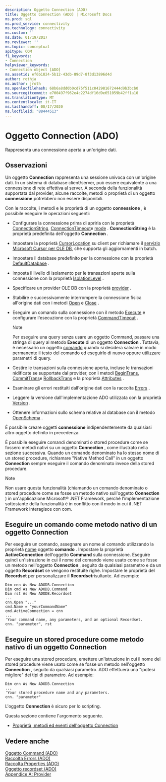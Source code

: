 ```yaml
---
description: Oggetto Connection (ADO)
title: Oggetto Connection (ADO) | Microsoft Docs
ms.prod: sql
ms.prod_service: connectivity
ms.technology: connectivity
ms.custom: ''
ms.date: 01/19/2017
ms.reviewer: ''
ms.topic: conceptual
apitype: COM
f1_keywords:
- Connection
helpviewer_keywords:
- Connection object [ADO]
ms.assetid: ef6b1824-5b12-43db-89d7-8f3d13896d4d
author: rothja
ms.author: jroth
ms.openlocfilehash: 68b6a8dd0b0cd75f511c042981672444d9b3bcb0
ms.sourcegitcommit: e700497f962e4c2274df16d9e651059b42ff1a10
ms.translationtype: MT
ms.contentlocale: it-IT
ms.lasthandoff: 08/17/2020
ms.locfileid: "88444513"
---
```

# <a name="connection-object-ado"></a>Oggetto Connection (ADO)
Rappresenta una connessione aperta a un'origine dati.  
  
## <a name="remarks"></a>Osservazioni  
 Un oggetto **Connection** rappresenta una sessione univoca con un'origine dati. In un sistema di database client/server, può essere equivalente a una connessione di rete effettiva al server. A seconda della funzionalità supportata dal provider, alcune raccolte, metodi o proprietà di un oggetto **connessione** potrebbero non essere disponibili.  
  
 Con le raccolte, i metodi e le proprietà di un oggetto **connessione** , è possibile eseguire le operazioni seguenti:  
  
-   Configurare la connessione prima di aprirla con le proprietà [ConnectionString](../../../ado/reference/ado-api/connectionstring-property-ado.md), [ConnectionTimeout](../../../ado/reference/ado-api/connectiontimeout-property-ado.md)e [mode](../../../ado/reference/ado-api/mode-property-ado.md) . **ConnectionString** è la proprietà predefinita dell'oggetto **Connection** .  
  
-   Impostare la proprietà [CursorLocation](../../../ado/reference/ado-api/cursorlocation-property-ado.md) su client per richiamare il [servizio Microsoft Cursor per OLE DB](../../../ado/guide/appendixes/microsoft-cursor-service-for-ole-db-ado-service-component.md), che supporta gli aggiornamenti in batch.  
  
-   Impostare il database predefinito per la connessione con la proprietà [DefaultDatabase](../../../ado/reference/ado-api/defaultdatabase-property.md) .  
  
-   Imposta il livello di isolamento per le transazioni aperte sulla connessione con la proprietà [IsolationLevel](../../../ado/reference/ado-api/isolationlevel-property.md) .  
  
-   Specificare un provider OLE DB con la proprietà [provider](../../../ado/reference/ado-api/provider-property-ado.md) .  
  
-   Stabilire e successivamente interrompere la connessione fisica all'origine dati con i metodi [Open](../../../ado/reference/ado-api/open-method-ado-connection.md) e [Close](../../../ado/reference/ado-api/close-method-ado.md) .  
  
-   Eseguire un comando sulla connessione con il metodo [Execute](../../../ado/reference/ado-api/execute-method-ado-connection.md) e configurare l'esecuzione con la proprietà [CommandTimeout](../../../ado/reference/ado-api/commandtimeout-property-ado.md) .  
  
    > [!NOTE]
    >  Per eseguire una query senza usare un oggetto Command, passare una stringa di query al metodo **Execute** di un oggetto **Connection** . Tuttavia, è necessario un oggetto [comando](../../../ado/reference/ado-api/command-object-ado.md) quando si desidera salvare in modo permanente il testo del comando ed eseguirlo di nuovo oppure utilizzare parametri di query.  
  
-   Gestire le transazioni sulla connessione aperta, incluse le transazioni nidificate se supportate dal provider, con i metodi [BeginTrans](../../../ado/reference/ado-api/begintrans-committrans-and-rollbacktrans-methods-ado.md), [CommitTrans](../../../ado/reference/ado-api/begintrans-committrans-and-rollbacktrans-methods-ado.md)e [RollbackTrans](../../../ado/reference/ado-api/begintrans-committrans-and-rollbacktrans-methods-ado.md) e la proprietà [Attributes](../../../ado/reference/ado-api/attributes-property-ado.md) .  
  
-   Esaminare gli errori restituiti dall'origine dati con la raccolta [Errors](../../../ado/reference/ado-api/errors-collection-ado.md) .  
  
-   Leggere la versione dall'implementazione ADO utilizzata con la proprietà [Version](../../../ado/reference/ado-api/version-property-ado.md) .  
  
-   Ottenere informazioni sullo schema relative al database con il metodo [OpenSchema](../../../ado/reference/ado-api/openschema-method.md) .  
  
 È possibile creare oggetti **connessione** indipendentemente da qualsiasi altro oggetto definito in precedenza.  
  
 È possibile eseguire comandi denominati o stored procedure come se fossero metodi nativi su un oggetto **Connection** , come illustrato nella sezione successiva. Quando un comando denominato ha lo stesso nome di un stored procedure, richiamare "Native Method Call" in un oggetto **Connection** sempre eseguire il comando denominato invece della stored procedure.  
  
> [!NOTE]
>  Non usare questa funzionalità (chiamando un comando denominato o stored procedure come se fosse un metodo nativo sull'oggetto **Connection** ) in un'applicazione Microsoft® .NET Framework, perché l'implementazione sottostante della funzionalità è in conflitto con il modo in cui il .NET Framework interagisce con com.  
  
## <a name="execute-a-command-as-a-native-method-of-a-connection-object"></a>Eseguire un comando come metodo nativo di un oggetto Connection  
 Per eseguire un comando, assegnare un nome al comando utilizzando la proprietà [nome](../../../ado/reference/ado-api/name-property-ado.md) oggetto **comando** . Impostare la proprietà **ActiveConnection** dell'oggetto **Command** sulla connessione. Eseguire quindi un'istruzione in cui il nome del comando viene usato come se fosse un metodo nell'oggetto **Connection** , seguito da qualsiasi parametro e da un oggetto **Recordset** se vengono restituite righe. Impostare le proprietà del **Recordset** per personalizzare il **Recordset**risultante. Ad esempio:  
  
```  
Dim cnn As New ADODB.Connection  
Dim cmd As New ADODB.Command  
Dim rst As New ADODB.Recordset  
...  
cnn.Open "..."  
cmd.Name = "yourCommandName"  
cmd.ActiveConnection = cnn  
...  
'Your command name, any parameters, and an optional Recordset.  
cnn. "parameter", rst  
```  
  
## <a name="execute-a-stored-procedure-as-a-native-method-of-a-connection-object"></a>Eseguire un stored procedure come metodo nativo di un oggetto Connection  
 Per eseguire una stored procedure, emettere un'istruzione in cui il nome del stored procedure viene usato come se fosse un metodo nell'oggetto **Connection** , seguito da qualsiasi parametro. ADO effettuerà una "ipotesi migliore" dei tipi di parametro. Ad esempio:  
  
```  
Dim cnn As New ADODB.Connection  
...  
'Your stored procedure name and any parameters.  
cnn. "parameter"  
```  
  
 L'oggetto **Connection** è sicuro per lo scripting.  
  
 Questa sezione contiene l'argomento seguente.  
  
-   [Proprietà, metodi ed eventi dell'oggetto Connection](../../../ado/reference/ado-api/connection-object-properties-methods-and-events.md)  
  
## <a name="see-also"></a>Vedere anche  
 [Oggetto Command (ADO)](../../../ado/reference/ado-api/command-object-ado.md)   
 [Raccolta Errors (ADO)](../../../ado/reference/ado-api/errors-collection-ado.md)   
 [Raccolta Properties (ADO)](../../../ado/reference/ado-api/properties-collection-ado.md)   
 [Oggetto recordset (ADO)](../../../ado/reference/ado-api/recordset-object-ado.md)   
 [Appendice A: Provider](../../../ado/guide/appendixes/appendix-a-providers.md)
